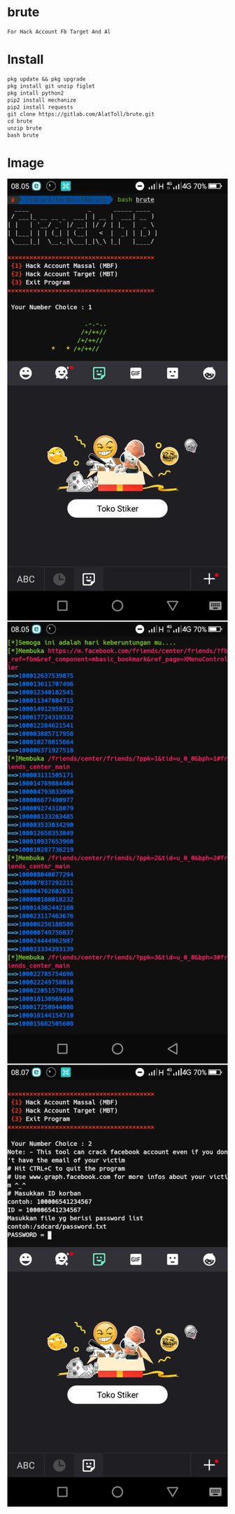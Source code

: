 # brute
```
For Hack Account Fb Target And Al
```
# Install
```
pkg update && pkg upgrade
pkg install git unzip figlet
pkg intall python2
pip2 install mechanize
pip2 install requests
git clone https://gitlab.com/AlatToll/brute.git
cd brute
unzip brute
bash brute
```
# Image
<img src="On.png">
<img src="One.png">
<img src="Ones.png">